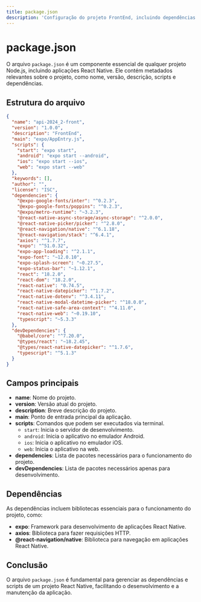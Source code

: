 ```yaml
---
title: package.json
description: 'Configuração do projeto FrontEnd, incluindo dependências e scripts.'
---
```


# package.json

O arquivo `package.json` é um componente essencial de qualquer projeto Node.js, incluindo aplicações React Native. Ele contém metadados relevantes sobre o projeto, como nome, versão, descrição, scripts e dependências.

## Estrutura do arquivo

```json
{
  "name": "api-2024_2-front",
  "version": "1.0.0",
  "description": "FrontEnd",
  "main": "expo/AppEntry.js",
  "scripts": {
    "start": "expo start",
    "android": "expo start --android",
    "ios": "expo start --ios",
    "web": "expo start --web"
  },
  "keywords": [],
  "author": "",
  "license": "ISC",
  "dependencies": {
    "@expo-google-fonts/inter": "^0.2.3",
    "@expo-google-fonts/poppins": "^0.2.3",
    "@expo/metro-runtime": "~3.2.3",
    "@react-native-async-storage/async-storage": "^2.0.0",
    "@react-native-picker/picker": "^2.8.0",
    "@react-navigation/native": "^6.1.18",
    "@react-navigation/stack": "^6.4.1",
    "axios": "^1.7.7",
    "expo": "^51.0.32",
    "expo-app-loading": "^2.1.1",
    "expo-font": "~12.0.10",
    "expo-splash-screen": "~0.27.5",
    "expo-status-bar": "~1.12.1",
    "react": "18.2.0",
    "react-dom": "18.2.0",
    "react-native": "0.74.5",
    "react-native-datepicker": "^1.7.2",
    "react-native-dotenv": "^3.4.11",
    "react-native-modal-datetime-picker": "^18.0.0",
    "react-native-safe-area-context": "^4.11.0",
    "react-native-web": "~0.19.10",
    "typescript": "~5.3.3"
  },
  "devDependencies": {
    "@babel/core": "^7.20.0",
    "@types/react": "~18.2.45",
    "@types/react-native-datepicker": "^1.7.6",
    "typescript": "^5.1.3"
  }
}
```

## Campos principais

- **name**: Nome do projeto.
- **version**: Versão atual do projeto.
- **description**: Breve descrição do projeto.
- **main**: Ponto de entrada principal da aplicação.
- **scripts**: Comandos que podem ser executados via terminal.
  - `start`: Inicia o servidor de desenvolvimento.
  - `android`: Inicia o aplicativo no emulador Android.
  - `ios`: Inicia o aplicativo no emulador iOS.
  - `web`: Inicia o aplicativo na web.
- **dependencies**: Lista de pacotes necessários para o funcionamento do projeto.
- **devDependencies**: Lista de pacotes necessários apenas para desenvolvimento.

## Dependências

As dependências incluem bibliotecas essenciais para o funcionamento do projeto, como:

- **expo**: Framework para desenvolvimento de aplicações React Native.
- **axios**: Biblioteca para fazer requisições HTTP.
- **@react-navigation/native**: Biblioteca para navegação em aplicações React Native.

## Conclusão

O arquivo `package.json` é fundamental para gerenciar as dependências e scripts de um projeto React Native, facilitando o desenvolvimento e a manutenção da aplicação.